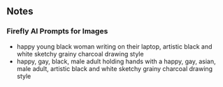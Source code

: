 ## Notes

### Firefly AI Prompts for Images
* happy young black woman writing on their laptop, artistic black and white sketchy grainy charcoal drawing style
* happy, gay, black, male adult holding hands with a happy, gay, asian, male adult, artistic black and white sketchy grainy charcoal drawing style
